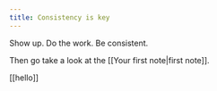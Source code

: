 ```yaml
---
title: Consistency is key
---
```


Show up. Do the work. Be consistent.

Then go take a look at the [[Your first note|first note]].

[[hello]]

